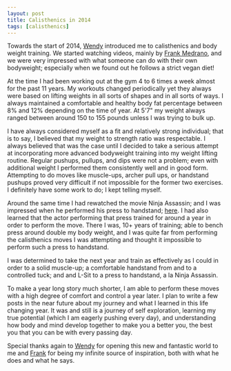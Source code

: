```yaml
---
layout: post
title: Calisthenics in 2014
tags: [calisthenics]
---
```


Towards the start of 2014, [Wendy](https://twitter.com/noodlycious) introduced me to calisthenics and body weight training. We started watching videos, mainly by [Frank Medrano](https://www.youtube.com/user/nashmedina), and we were very impressed with what someone can do with their own bodyweight; especially when we found out he follows a strict vegan diet!

At the time I had been working out at the gym 4 to 6 times a week almost for the past 11 years. My workouts changed periodically yet they always were based on lifting weights in all sorts of shapes and in all sorts of ways. I always maintained a comfortable and healthy body fat percentage between 8% and 12% depending on the time of year. At 5'7" my weight always ranged between around 150 to 155 pounds unless I was trying to bulk up.

I have always considered myself as a fit and relatively strong individual; that is to say, I believed that my weight to strength ratio was respectable. I always believed that was the case until I decided to take a serious attempt at incorporating more advanced bodyweight training into my weight lifting routine. Regular pushups, pullups, and dips were not a problem; even with additional weight I performed them consistently well and in good form. Attempting to do moves like muscle-ups, archer pull ups, or handstand pushups proved very difficult if not impossible for the former two exercises. I definitely have some work to do; I kept telling myself.

Around the same time I had rewatched the movie Ninja Assassin; and I was impressed when he performed his press to handstand; [here](https://www.youtube.com/watch?v=ryGoK1l4KBk). I had also learned that the actor performing that press trained for around a year in order to perform the move. There I was, 10+ years of training; able to bench press around double my body weight, and I was quite far from performing the calisthenics moves I was attempting and thought it impossible to perform such a press to handstand.

I was determined to take the next year and train as effectively as I could in order to a solid muscle-up; a comfortable handstand from and to a controlled tuck; and and L-Sit to a press to handstand, a la Ninja Assassin.

To make a year long story much shorter, I am able to perform these moves with a high degree of comfort and control a year later. I plan to write a few posts in the near future about my journey and what I learned in this life changing year. It was and still is a journey of self exploration, learning my true potential (which I am eagerly pushing every day), and understanding how body and mind develop together to make you a better you, the best you that you can be with every passing day.

Special thanks again to [Wendy](https://twitter.com/noodlycious) for opening this new and fantastic world to me and [Frank](https://www.youtube.com/user/nashmedina) for being my infinite source of inspiration, both with what he does and what he says.
